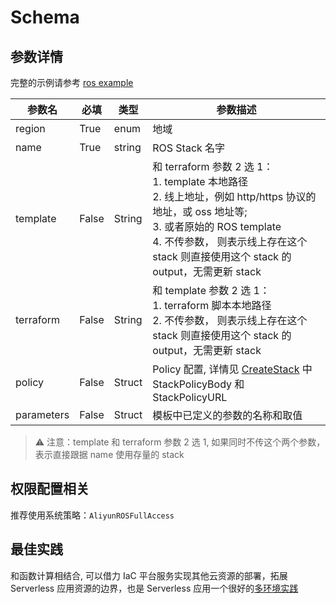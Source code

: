 # Schema

## 参数详情

完整的示例请参考 [ros example](./example.md)

| 参数名     | 必填  | 类型   | 参数描述                                                                                                                                                                                                                                  |
| ---------- | ----- | ------ | ----------------------------------------------------------------------------------------------------------------------------------------------------------------------------------------------------------------------------------------- |
| region     | True  | enum   | 地域                                                                                                                                                                                                                                      |
| name       | True  | string | ROS Stack 名字                                                                                                                                                                                                                            |
| template   | False | String | 和 terraform 参数 2 选 1： <br>1. template 本地路径 <br> 2. 线上地址，例如 http/https 协议的地址，或 oss 地址等; <br>3. 或者原始的 ROS template <br>4. 不传参数， 则表示线上存在这个 stack 则直接使用这个 stack 的 output，无需更新 stack |
| terraform  | False | String | 和 template 参数 2 选 1：<br> 1. terraform 脚本本地路径 <br> 2. 不传参数， 则表示线上存在这个 stack 则直接使用这个 stack 的 output，无需更新 stack                                                                                        |
| policy     | False | Struct | Policy 配置, 详情见 [CreateStack](https://help.aliyun.com/zh/ros/developer-reference/api-ros-2019-09-10-createstack) 中 StackPolicyBody 和  StackPolicyURL                                                                                |
| parameters | False | Struct | 模板中已定义的参数的名称和取值                                                                                                                                                                                                            |

> ⚠️ 注意：template 和 terraform 参数 2 选 1, 如果同时不传这个两个参数， 表示直接跟据 name 使用存量的 stack

## 权限配置相关

推荐使用系统策略：`AliyunROSFullAccess`

## 最佳实践

和函数计算相结合, 可以借力 IaC 平台服务实现其他云资源的部署，拓展 Serverless 应用资源的边界，也是 Serverless 应用一个很好的[多环境实践](https://github.com/devsapp/ros/tree/master/best-practice)

